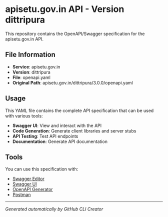 # apisetu.gov.in API - Version dittripura

This repository contains the OpenAPI/Swagger specification for the apisetu.gov.in API.

## File Information

- **Service**: apisetu.gov.in
- **Version**: dittripura
- **File**: openapi.yaml
- **Original Path**: apisetu.gov.in/dittripura/3.0.0/openapi.yaml

## Usage

This YAML file contains the complete API specification that can be used with various tools:

- **Swagger UI**: View and interact with the API
- **Code Generation**: Generate client libraries and server stubs
- **API Testing**: Test API endpoints
- **Documentation**: Generate API documentation

## Tools

You can use this specification with:

- [Swagger Editor](https://editor.swagger.io/)
- [Swagger UI](https://swagger.io/tools/swagger-ui/)
- [OpenAPI Generator](https://openapi-generator.tech/)
- [Postman](https://www.postman.com/)

---

*Generated automatically by GitHub CLI Creator*
